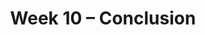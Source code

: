 ---
    title: Week 10 – Conclusion
    weekNumber: 10
    days:
      - date: 2021-11-30
        events:
          "**LEC 17**{: .label .label-lecture } [More Naive Bayes](resources/lecture/lec17-filled.pdf) ([blank](resources/lecture/lec17-blank.pdf)) ([code](http://datahub.ucsd.edu/user-redirect/git-sync?repo=https://github.com/dsc-courses/dsc40a-2021-fa&subPath=lectures/lec17/lec17.ipynb))":
      - date: 2021-12-1
        events:
          "**DISC 8**{: .label .label-disc} Probability Review (Optional) ([recording](https://campuswire.com/c/GF82D3B2E/feed/536))":
      - date: 2021-12-2
        events:
          "**LEC 18**{: .label .label-lecture } [Review, Conclusion](resources/lecture/lec18-filled.pdf) ([blank](resources/lecture/lec18-blank.pdf))":
      - date: 2021-12-3
        events:
          "**HW 8**{: .label .label-hw } Naive Bayes (due 12/3)":

---